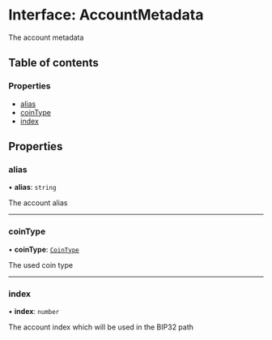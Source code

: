 # Interface: AccountMetadata

The account metadata

## Table of contents

### Properties

- [alias](AccountMetadata.md#alias)
- [coinType](AccountMetadata.md#cointype)
- [index](AccountMetadata.md#index)

## Properties

### alias

• **alias**: `string`

The account alias

___

### coinType

• **coinType**: [`CoinType`](../enums/CoinType.md)

The used coin type

___

### index

• **index**: `number`

The account index which will be used in the BIP32 path
